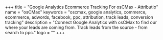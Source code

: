 +++
title = "Google Analytics Ecommerce Tracking For osCMax - Attributio"
name = "osCMax"
keywords = "oscmax, google analytics, commerce, ecommerce, adwords, facebook, ppc, attribution, track leads, conversion tracking"
description = "Connect Google Analytics with osCMax to find our where your leads are coming from. Track leads from the source - from search to ppc."
logo = ""
+++
